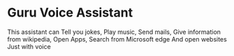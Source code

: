 # Guru Voice Assistant
This assistant can Tell you jokes, Play music, Send mails, Give information from wikipedia, Open Apps, Search from Microsoft edge And open websites Just with voice
